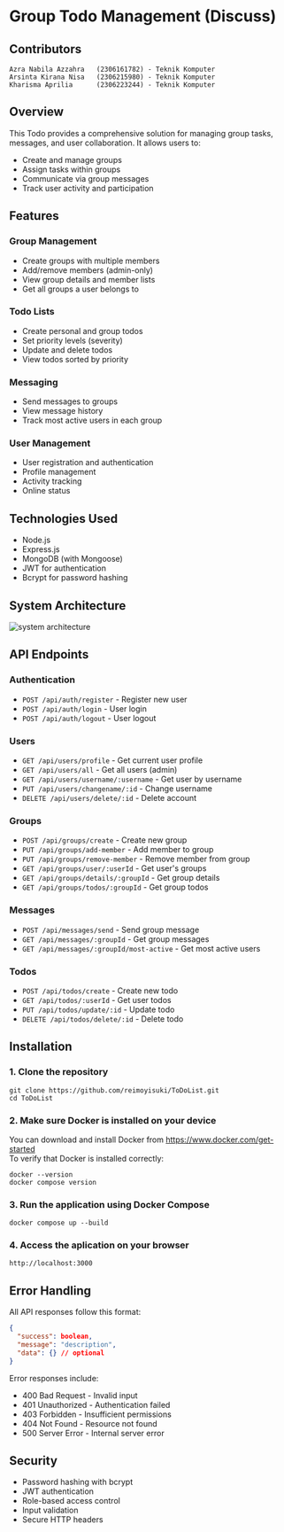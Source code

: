 # Group Todo Management (Discuss)

##
## Contributors
```
Azra Nabila Azzahra   (2306161782) - Teknik Komputer
Arsinta Kirana Nisa   (2306215980) - Teknik Komputer
Kharisma Aprilia      (2306223244) - Teknik Komputer
```

## Overview

This Todo provides a comprehensive solution for managing group tasks, messages, and user collaboration. It allows users to:

- Create and manage groups
- Assign tasks within groups
- Communicate via group messages
- Track user activity and participation

## Features

### Group Management
- Create groups with multiple members
- Add/remove members (admin-only)
- View group details and member lists
- Get all groups a user belongs to

### Todo Lists
- Create personal and group todos
- Set priority levels (severity)
- Update and delete todos
- View todos sorted by priority

### Messaging
- Send messages to groups
- View message history
- Track most active users in each group

### User Management
- User registration and authentication
- Profile management
- Activity tracking
- Online status

## Technologies Used

- Node.js
- Express.js
- MongoDB (with Mongoose)
- JWT for authentication
- Bcrypt for password hashing

## System Architecture

![system architecture](https://hackmd.io/_uploads/S1mDjn7Xlx.png)

## API Endpoints

### Authentication
- `POST /api/auth/register` - Register new user
- `POST /api/auth/login` - User login
- `POST /api/auth/logout` - User logout

### Users
- `GET /api/users/profile` - Get current user profile
- `GET /api/users/all` - Get all users (admin)
- `GET /api/users/username/:username` - Get user by username
- `PUT /api/users/changename/:id` - Change username
- `DELETE /api/users/delete/:id` - Delete account

### Groups
- `POST /api/groups/create` - Create new group
- `PUT /api/groups/add-member` - Add member to group
- `PUT /api/groups/remove-member` - Remove member from group
- `GET /api/groups/user/:userId` - Get user's groups
- `GET /api/groups/details/:groupId` - Get group details
- `GET /api/groups/todos/:groupId` - Get group todos

### Messages
- `POST /api/messages/send` - Send group message
- `GET /api/messages/:groupId` - Get group messages
- `GET /api/messages/:groupId/most-active` - Get most active users

### Todos
- `POST /api/todos/create` - Create new todo
- `GET /api/todos/:userId` - Get user todos
- `PUT /api/todos/update/:id` - Update todo
- `DELETE /api/todos/delete/:id` - Delete todo

## Installation

### 1. Clone the repository
   ```
   git clone https://github.com/reimoyisuki/ToDoList.git
   cd ToDoList
   ```
### 2. Make sure Docker is installed on your device <br>
   You can download and install Docker from https://www.docker.com/get-started <br>
   To verify that Docker is installed correctly:
   ```
   docker --version
   docker compose version
   ```
### 3. Run the application using Docker Compose
   ```
   docker compose up --build
   ```
### 4. Access the aplication on your browser
   ```
   http://localhost:3000
   ```
## Error Handling

All API responses follow this format:
```json
{
  "success": boolean,
  "message": "description",
  "data": {} // optional
}
```

Error responses include:
- 400 Bad Request - Invalid input
- 401 Unauthorized - Authentication failed
- 403 Forbidden - Insufficient permissions
- 404 Not Found - Resource not found
- 500 Server Error - Internal server error

## Security

- Password hashing with bcrypt
- JWT authentication
- Role-based access control
- Input validation
- Secure HTTP headers

